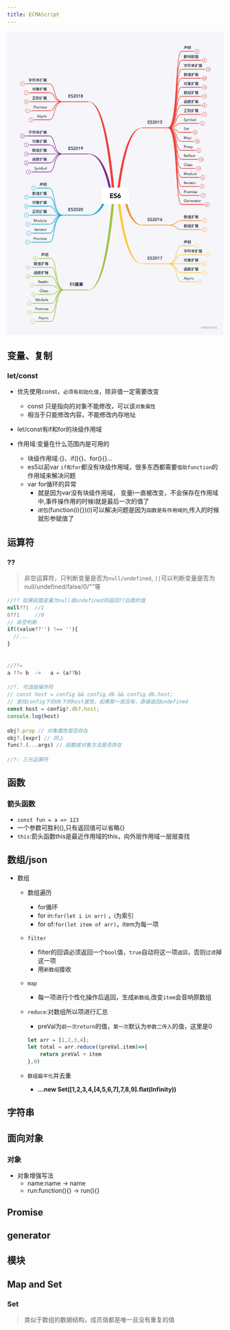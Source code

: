```yaml
---
title: ECMAScript
---
```

[![	](../../static/img/web-es6-1.webp)](https://juejin.cn/post/6844903959283367950#heading-12)

## 变量、复制
### let/const
- 优先使用const，`必须有初始化值`，除非值一定需要改变
    - const 只是指向的对象不能修改，可以该`对象属性`
    - 相当于只能修改内容，不能修改内存地址
- let/const有if和for的块级作用域

- 作用域:变量在什么范围内是可用的
    - 块级作用域:{}、if(){}、for(){}...
    - es5以前var `if和for`都没有块级作用域，很多东西都需要`借助function`的作用域来解决问题
    - var for循环的异常
        - 就是因为var没有块级作用域， 变量i一直被改变，不会保存在作用域中,事件操作用的时候i就是最后一次的值了
        - `闭包`(function(i){})(i)可以解决问题是因为`函数是有作用域的`,传入的时候就形参赋值了

## 运算符
### ??

>   非空运算符，只判断变量是否为`null/undefined`, `||`可以判断变量是否为null/undefined/false/0/""等

```javascript
//?? 如果前面变量为null或undefined则返回??后面的值
null??1	 //1
0??1	 //0
// 非空判断
if((value??'') !== ''){
  //...
}


//??= 
a ??= b  ->   a = (a??b)

//?. 可选链操作符
// const host = config && config.db && config.db.host;
// 查找config下的db下的host属性，如果那一层没有，直接返回undefined
const host = config?.db?.host;
console.log(host)

obj?.prop // 对象属性是否存在
obj?.[expr] // 同上
func?.(...args) // 函数或对象方法是否存在

//?: 三元运算符
```

### 



## 函数
### 箭头函数
- `const fun = a => 123`
- 一个参数可胜利(),只有返回值可以省略{}
- `this`:箭头函数this是最近作用域的this，向外层作用域一层层查找


## 数组/json
- 数组
    - 数组遍历
        - for循环
        - for in:`for(let i in arr)` ，i为索引
        - for of:`for(let item of arr)`，item为每一项
        
    - `filter`
        - filter的回调必须返回一个`bool`值，`true`自动将这一项`返回`，否则`过滤`掉这一项
        - 用`新数组`接收
        
    - `map`
        - 每一项进行个性化操作后返回，生成`新数组`,改变`item`会音响原数组
        
    - `reduce`:对数组所以项进行汇总
        - preVal为`前一次return`的值，`第一次`默认为`参数二传入`的值，这里是0
        ```javascript
        let arr = [1,2,3,4];
        let total = arr.reduce((preVal,item)=>{
            return preVal + item
        },0)
        ```
        
    - `数组扁平化`并去重
    
        - **...new Set([1,2,3,4,[4,5,6,7],7,8,9].flat(Infinity))**


## 字符串

## 面向对象
### 对象
- 对象增强写法
   - name:name -> name
   - run:function(){} -> run(){}

## Promise

## generator

## 模块
## Map and Set
### Set
> 类似于数组的数据结构，成员值都是唯一且没有重复的值



